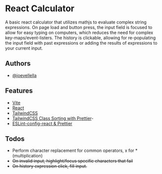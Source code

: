 # React Calculator

A basic react calculator that utilizes mathjs to evaluate complex string expressions. On page load and button press, the input field is focused to allow for easy typing on computers, which reduces the need for complex key-maps/event-listers. The history is clickable, allowing for re-populating the input field with past expressions or adding the results of expressions to your current input.

## Authors

- [@joevellella](https://www.github.com/valhallaco)

## Features

- [Vite](https://vitest.dev/)
- [React](https://scrimba.com/learn/learnreact)
- [TailwindCSS](https://tailwindcss.com/)
- [TailwindCSS Class Sorting with Prettier](https://tailwindcss.com/blog/automatic-class-sorting-with-prettier)-
- [ESLint-config-react & Prettier](https://www.imaginarycloud.com/blog/how-to-configure-eslint-prettier-in-react/)

## Todos

- Perform character replacement for common operators, x for \* (multiplication)
- ~~On invalid input, highlight/focus specific characters that fail~~
- ~~On history expression click, fill input.~~
